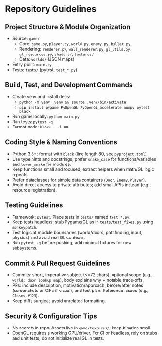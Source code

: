 # Repository Guidelines

## Project Structure & Module Organization
- Source: `game/`
  - Core: `game.py`, `player.py`, `world.py`, `enemy.py`, `bullet.py`
  - Rendering: `renderer.py`, `wall_renderer.py`, `gl_utils.py`, `gl_resources.py`, `shaders/`, `textures/`
  - Data: `worlds/` (JSON maps)
- Entry point: `main.py`
- Tests: `tests/` (pytest, `test_*.py`)

## Build, Test, and Development Commands
- Create venv and install deps:
  - `python -m venv .venv && source .venv/bin/activate`
  - `pip install pygame PyOpenGL PyOpenGL_accelerate numpy pytest black`
- Run game locally: `python main.py`
- Run tests: `pytest -q`
- Format code: `black . -l 80`

## Coding Style & Naming Conventions
- Python 3.8+; format with `black` (line length 80, see `pyproject.toml`).
- Use type hints and docstrings; prefer `snake_case` for functions/variables and `lower_snake` for modules.
- Keep functions small and focused; extract helpers when math/GL logic repeats.
- Prefer dataclasses for simple data containers (`Door`, `Enemy`, `Player`).
- Avoid direct access to private attributes; add small APIs instead (e.g., resource registration).

## Testing Guidelines
- Framework: `pytest`. Place tests in `tests/` named `test_*.py`.
- Keep tests headless: stub Pygame/GL as in `tests/test_fixes.py` using `monkeypatch`.
- Test logic at module boundaries (world/doors, pathfinding, input, physics) and avoid real GL contexts.
- Run `pytest -q` before pushing; add minimal fixtures for new subsystems.

## Commit & Pull Request Guidelines
- Commits: short, imperative subject (<=72 chars), optional scope (e.g., `world: door lookup map`), body explains why + notable trade‑offs.
- PRs: include description, motivation/approach, before/after notes (screenshots or GIFs if visual), and test plan. Reference issues (e.g., `Closes #123`).
- Keep diffs surgical; avoid unrelated formatting.

## Security & Configuration Tips
- No secrets in repo. Assets live in `game/textures/`; keep binaries small.
- OpenGL requires a working GPU/driver. For CI or headless, rely on stubs and unit tests; do not initialize real GL in tests.
